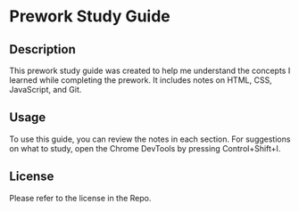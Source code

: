 # Prework Study Guide

## Description

This prework study guide was created to help me understand the concepts I learned while completing the prework. It includes notes on HTML, CSS, JavaScript, and Git. 

## Usage

To use this guide, you can review the notes in each section. For suggestions on what to study, open the Chrome DevTools by pressing Control+Shift+I. 

## License

Please refer to the license in the Repo. 

